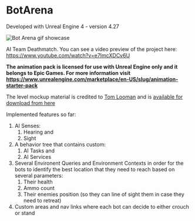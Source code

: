 # BotArena

Developed with Unreal Engine 4 - version 4.27

![Bot Arena gif showcase](GitHubAssets/BotArena.gif)

AI Team Deathmatch. You can see a video preview of the project here: https://www.youtube.com/watch?v=e7ImcXDCv6U

**The animation pack is licensed for use with Unreal Engine only and it belongs to Epic Games. For more information visit https://www.unrealengine.com/marketplace/en-US/slug/animation-starter-pack**

The level mockup material is credited to [Tom Looman](https://www.tomlooman.com/) and is [available for download from here](https://www.tomlooman.com/updated-mockup-material-for-unreal-4/)

Implemented features so far:
1. AI Senses:
    1. Hearing and
    2. Sight
2. A behavior tree that contains custom:
    1. AI Tasks and
    2. AI Services
3. Several Environent Queries and Environment Contexts in order for the bots to identify the best location that they need to reach based on several parameters:
    1. Their health
    2. Ammo count
    3. Their enemies position (so they can line of sight them in case they need to retreat)
4. Custom areas and nav links where each bot can decide to either crouch or stand
